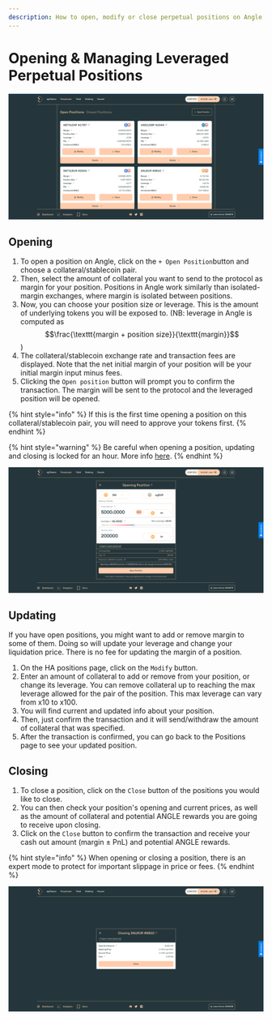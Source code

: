 ```yaml
---
description: How to open, modify or close perpetual positions on Angle app
---
```


# Opening & Managing Leveraged Perpetual Positions

![Perpetuals page](../.gitbook/assets/open-perpetuals-card.png)

## Opening

1. To open a position on Angle, click on the `+ Open Position`button and choose a collateral/stablecoin pair.
2. Then, select the amount of collateral you want to send to the protocol as margin for your position. Positions in Angle work similarly than isolated-margin exchanges, where margin is isolated between positions.
3. Now, you can choose your position size or leverage. This is the amount of underlying tokens you will be exposed to. (NB: leverage in Angle is computed as $$\frac{\texttt{margin + position size}}{\texttt{margin}}$$)
4. The collateral/stablecoin exchange rate and transaction fees are displayed. Note that the net initial margin of your position will be your initial margin input minus fees.
5. Clicking the `Open position` button will prompt you to confirm the transaction. The margin will be sent to the protocol and the leveraged position will be opened.

{% hint style="info" %}
If this is the first time opening a position on this collateral/stablecoin pair, you will need to approve your tokens first.
{% endhint %}

{% hint style="warning" %}
Be careful when opening a position, updating and closing is locked for an hour. More info [here](app-faq.md).
{% endhint %}

![Perpetuals page](../.gitbook/assets/opening-perpetual.png)

## Updating

If you have open positions, you might want to add or remove margin to some of them. Doing so will update your leverage and change your liquidation price. There is no fee for updating the margin of a position.

1. On the HA positions page, click on the `Modify` button.
2. Enter an amount of collateral to add or remove from your position, or change its leverage. You can remove collateral up to reaching the max leverage allowed for the pair of the position. This max leverage can vary from x10 to x100.
3. You will find current and updated info about your position.
4. Then, just confirm the transaction and it will send/withdraw the amount of collateral that was specified.
5. After the transaction is confirmed, you can go back to the Positions page to see your updated position.

## Closing

1. To close a position, click on the `Close` button of the positions you would like to close.
2. You can then check your position's opening and current prices, as well as the amount of collateral and potential ANGLE rewards you are going to receive upon closing.
3. Click on the `Close` button to confirm the transaction and receive your cash out amount \(margin ± PnL\) and potential ANGLE rewards.

{% hint style="info" %}
When opening or closing a position, there is an expert mode to protect for important slippage in price or fees.
{% endhint %}

![Closing Perpetual](../.gitbook/assets/closing-perpetual.png)
